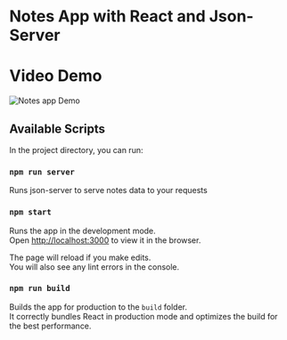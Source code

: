 # Notes App with React and Json-Server

# Video Demo
![Notes app Demo](https://j.gifs.com/mqGZDA.gif)
## Available Scripts

In the project directory, you can run:

### `npm run server`

Runs json-server to serve notes data to your requests


### `npm start`

Runs the app in the development mode.\
Open [http://localhost:3000](http://localhost:3000) to view it in the browser.

The page will reload if you make edits.\
You will also see any lint errors in the console.

### `npm run build`

Builds the app for production to the `build` folder.\
It correctly bundles React in production mode and optimizes the build for the best performance.


